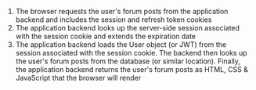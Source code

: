 1. The browser requests the user's forum posts from the application backend and includes the session and refresh token cookies
1. The application backend looks up the server-side session associated with the session cookie and extends the expiration date
1. The application backend loads the User object (or JWT) from the session associated with the session cookie. The backend then looks up the user's forum posts from the database (or similar location). Finally, the application backend returns the user's forum posts as HTML, CSS & JavaScript that the browser will render